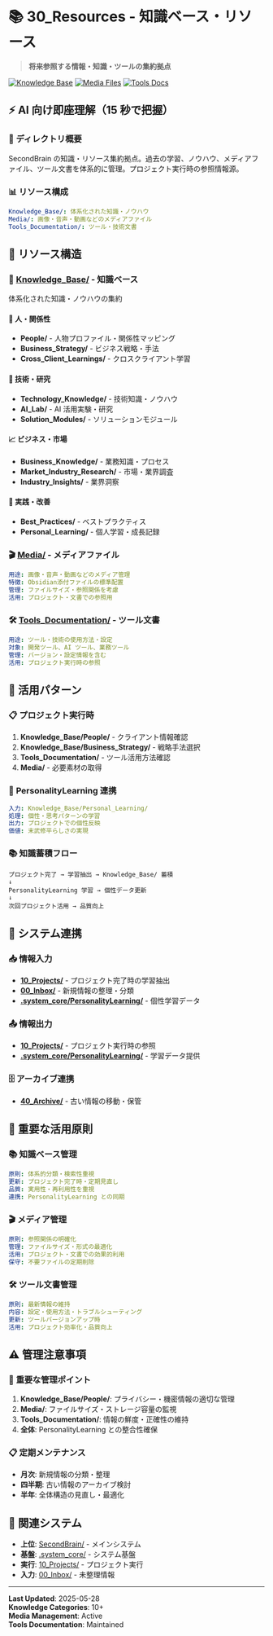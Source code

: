 # 📚 30_Resources - 知識ベース・リソース

> **将来参照する情報・知識・ツールの集約拠点**

[![Knowledge Base](https://img.shields.io/badge/知識ベース-稼働中-green.svg)]()
[![Media Files](https://img.shields.io/badge/メディア-管理中-blue.svg)]()
[![Tools Docs](https://img.shields.io/badge/ツール文書-整備済-success.svg)]()

## ⚡ **AI 向け即座理解（15 秒で把握）**

### 🎯 **ディレクトリ概要**

SecondBrain の知識・リソース集約拠点。過去の学習、ノウハウ、メディアファイル、ツール文書を体系的に管理。プロジェクト実行時の参照情報源。

### 📊 **リソース構成**

```yaml
Knowledge_Base/: 体系化された知識・ノウハウ
Media/: 画像・音声・動画などのメディアファイル
Tools_Documentation/: ツール・技術文書
```

## 📁 **リソース構造**

### 🧠 **[Knowledge_Base/](./Knowledge_Base/) - 知識ベース**

体系化された知識・ノウハウの集約

#### 👥 **人・関係性**

- **People/** - 人物プロファイル・関係性マッピング
- **Business_Strategy/** - ビジネス戦略・手法
- **Cross_Client_Learnings/** - クロスクライアント学習

#### 🔬 **技術・研究**

- **Technology_Knowledge/** - 技術知識・ノウハウ
- **AI_Lab/** - AI 活用実験・研究
- **Solution_Modules/** - ソリューションモジュール

#### 📈 **ビジネス・市場**

- **Business_Knowledge/** - 業務知識・プロセス
- **Market_Industry_Research/** - 市場・業界調査
- **Industry_Insights/** - 業界洞察

#### 🎯 **実践・改善**

- **Best_Practices/** - ベストプラクティス
- **Personal_Learning/** - 個人学習・成長記録

### 🎬 **[Media/](./Media/) - メディアファイル**

```yaml
用途: 画像・音声・動画などのメディア管理
特徴: Obsidian添付ファイルの標準配置
管理: ファイルサイズ・参照関係を考慮
活用: プロジェクト・文書での参照用
```

### 🛠️ **[Tools_Documentation/](./Tools_Documentation/) - ツール文書**

```yaml
用途: ツール・技術の使用方法・設定
対象: 開発ツール、AI ツール、業務ツール
管理: バージョン・設定情報を含む
活用: プロジェクト実行時の参照
```

## 🎯 **活用パターン**

### 📋 **プロジェクト実行時**

1. **Knowledge_Base/People/** - クライアント情報確認
2. **Knowledge_Base/Business_Strategy/** - 戦略手法選択
3. **Tools_Documentation/** - ツール活用方法確認
4. **Media/** - 必要素材の取得

### 🧠 **PersonalityLearning 連携**

```yaml
入力: Knowledge_Base/Personal_Learning/
処理: 個性・思考パターンの学習
出力: プロジェクトでの個性反映
価値: 末武修平らしさの実現
```

### 📚 **知識蓄積フロー**

```
プロジェクト完了 → 学習抽出 → Knowledge_Base/ 蓄積
↓
PersonalityLearning 学習 → 個性データ更新
↓
次回プロジェクト活用 → 品質向上
```

## 🔗 **システム連携**

### 📥 **情報入力**

- **[10_Projects/](../10_Projects/)** - プロジェクト完了時の学習抽出
- **[00_Inbox/](../00_Inbox/)** - 新規情報の整理・分類
- **[.system_core/PersonalityLearning/](../.system_core/PersonalityLearning/)** - 個性学習データ

### 📤 **情報出力**

- **[10_Projects/](../10_Projects/)** - プロジェクト実行時の参照
- **[.system_core/PersonalityLearning/](../.system_core/PersonalityLearning/)** - 学習データ提供

### 🗄️ **アーカイブ連携**

- **[40_Archive/](../40_Archive/)** - 古い情報の移動・保管

## 🎯 **重要な活用原則**

### 📚 **知識ベース管理**

```yaml
原則: 体系的分類・検索性重視
更新: プロジェクト完了時・定期見直し
品質: 実用性・再利用性を重視
連携: PersonalityLearning との同期
```

### 🎬 **メディア管理**

```yaml
原則: 参照関係の明確化
管理: ファイルサイズ・形式の最適化
活用: プロジェクト・文書での効果的利用
保守: 不要ファイルの定期削除
```

### 🛠️ **ツール文書管理**

```yaml
原則: 最新情報の維持
内容: 設定・使用方法・トラブルシューティング
更新: ツールバージョンアップ時
活用: プロジェクト効率化・品質向上
```

## ⚠️ **管理注意事項**

### 🚨 **重要な管理ポイント**

1. **Knowledge_Base/People/**: プライバシー・機密情報の適切な管理
2. **Media/**: ファイルサイズ・ストレージ容量の監視
3. **Tools_Documentation/**: 情報の鮮度・正確性の維持
4. **全体**: PersonalityLearning との整合性確保

### 📋 **定期メンテナンス**

- **月次**: 新規情報の分類・整理
- **四半期**: 古い情報のアーカイブ検討
- **半年**: 全体構造の見直し・最適化

## 🔗 **関連システム**

- **上位**: [SecondBrain/](../) - メインシステム
- **基盤**: [.system_core/](../.system_core/) - システム基盤
- **実行**: [10_Projects/](../10_Projects/) - プロジェクト実行
- **入力**: [00_Inbox/](../00_Inbox/) - 未整理情報

---

**Last Updated**: 2025-05-28  
**Knowledge Categories**: 10+  
**Media Management**: Active  
**Tools Documentation**: Maintained
